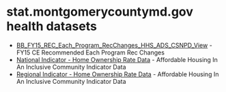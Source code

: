 # stat.montgomerycountymd.gov health datasets
* [BB_FY15_REC_Each_Program_RecChanges_HHS_ADS_CSNPD_View](https://stat.montgomerycountymd.gov/d/gbfn-uauy) - FY15 CE Recommended Each Program Rec Changes
* [National Indicator - Home Ownership Rate Data](https://stat.montgomerycountymd.gov/d/ihs8-3ae9) - Affordable Housing In An Inclusive Community Indicator Data
* [Regional Indicator - Home Ownership Rate Data](https://stat.montgomerycountymd.gov/d/tzxi-r9uh) - Affordable Housing In An Inclusive Community Indicator Data
